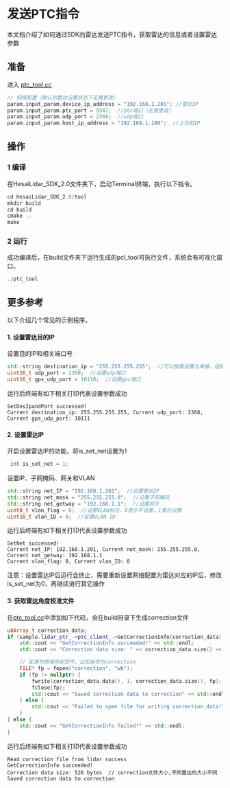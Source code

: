 # 发送PTC指令 
本文档介绍了如何通过SDK向雷达发送PTC指令，获取雷达的信息或者设置雷达参数

## 准备
进入 [ptc_tool.cc](../tool/ptc_tool.cc) 
```cpp
// 网络配置（默认的雷达设置状态下无需更改）
param.input_param.device_ip_address = "192.168.1.201"; //雷达IP
param.input_param.ptc_port = 9347;  //ptc端口（无需更改）
param.input_param.udp_port = 2368;  //udp端口
param.input_param.host_ip_address = "192.168.1.100";  //上位机IP
```

## 操作
### 1 编译
在HesaiLidar_SDK_2.0文件夹下，启动Terminal终端，执行以下指令。
```cpp
cd HesaiLidar_SDK_2.0/tool
mkdir build
cd build
cmake ..
make
```

### 2 运行
成功编译后，在build文件夹下运行生成的pcl_tool可执行文件，系统会有可视化窗口。
```cpp
./ptc_tool
```

## 更多参考
以下介绍几个常见的示例程序。
#### 1. 设置雷达目的IP
设置目的IP和相关端口号
```cpp
std::string destination_ip = "255.255.255.255";  //可以按需设置为单播、组播、广播
uint16_t udp_port = 2368;  //设置udp端口
uint16_t gps_udp_port = 10110;  //设置gps端口
```
运行后终端有如下相关打印代表设置参数成功
```log
SetDesIpandPort successed!
Current destination_ip: 255.255.255.255, Current udp_port: 2368, Current gps_udp_port: 10111
```

#### 2. 设置雷达IP
开启设置雷达IP的功能，将is_set_net设置为1
```cpp
 int is_set_net = 1;
```
设置IP、子网掩码、网关和VLAN
```cpp
std::string net_IP = "192.168.1.201";  //设置雷达IP
std::string net_mask = "255.255.255.0";  //设置子网掩码
std::string net_getway = "192.168.1.1";  //设置网关
uint8_t vlan_flag = 0;  //设置VLAN标志，0表示不设置，1表示设置
uint16_t vlan_ID = 0;  //设置VLAN ID
```
运行后终端有如下相关打印代表设置参数成功
```log
SetNet successed!
Current net_IP: 192.168.1.201, Current net_mask: 255.255.255.0, Current net_getway: 192.168.1.1
Current vlan_flag: 0, Current vlan_ID: 0
```
注意：设置雷达IP后运行会终止，需要重新设置网络配置为雷达对应的IP后，修改is_set_net为0，再继续进行其它操作

#### 3. 获取雷达角度校准文件
在[ptc_tool.cc](../tool/ptc_tool.cc)中添加如下代码，会在build目录下生成correction文件
```cpp
u8Array_t correction_data;
if (sample.lidar_ptr_->ptc_client_->GetCorrectionInfo(correction_data) == 0) {
    std::cout << "GetCorrectionInfo succeeded!" << std::endl;
    std::cout << "Correction data size: " << correction_data.size() << " bytes" << std::endl;

    // 如果你想保存到文件，比如保存为correction
    FILE* fp = fopen("correction", "wb");
    if (fp != nullptr) {
        fwrite(correction_data.data(), 1, correction_data.size(), fp);
        fclose(fp);
        std::cout << "Saved correction data to correction" << std::endl;
    } else {
        std::cout << "Failed to open file for writing correction data!" << std::endl;
    }
} else {
    std::cout << "GetCorrectionInfo failed!" << std::endl;
}
```
运行后终端有如下相关打印代表设置参数成功
```log
Read correction file from lidar success
GetCorrectionInfo succeeded!
Correction data size: 526 bytes  // correction文件大小,不同雷达的大小不同
Saved correction data to correction
```